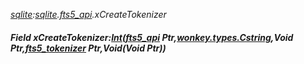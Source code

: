 _[sqlite](../../modules/sqlite/sqlite-module.md):[sqlite](../../modules/sqlite/sqlite-module.md).[fts5\_api](../../modules/sqlite/sqlite-fts5_api.md).xCreateTokenizer_
##### Field xCreateTokenizer:[Int](../../modules/wonkey/wonkey-types-int.md)([fts5_api](../../modules/sqlite/sqlite-fts5_api.md) Ptr,[wonkey.types.Cstring](../../modules/wonkey/wonkey-types-cstring.md),Void Ptr,[fts5_tokenizer](../../modules/sqlite/sqlite-fts5_tokenizer.md) Ptr,Void(Void Ptr))

